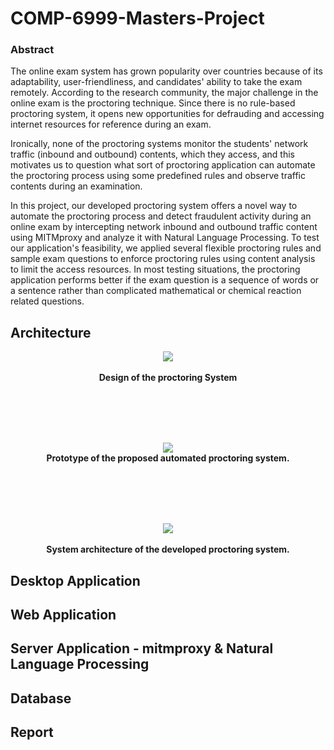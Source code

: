 # COMP-6999-Masters-Project

### Abstract
The online exam system has grown popularity over countries because of its adaptability, user-friendliness, and candidates' ability to take the exam remotely. According to the research community, the major challenge in the online exam is the proctoring technique. Since there is no rule-based proctoring system, it opens new opportunities for defrauding and accessing internet resources for reference during an exam. 

Ironically, none of the proctoring systems monitor the students' network traffic (inbound and outbound) contents, which they access, and this motivates us to question what sort of proctoring application can automate the proctoring process using some predefined rules and observe traffic contents during an examination.

In this project, our developed proctoring system offers a novel way to automate the proctoring process and detect fraudulent activity during an online exam by intercepting network inbound and outbound traffic content using MITMproxy  and analyze it with Natural Language Processing. To test our application's feasibility, we applied several flexible proctoring rules and sample exam questions to enforce proctoring rules using content analysis to limit the access resources. In most testing situations, the proctoring application performs better if the exam question is a sequence of words or a sentence rather than complicated mathematical or chemical reaction related questions. 



## Architecture

<p align="center">
  <img src="https://user-images.githubusercontent.com/13005159/95876565-c42f2900-0d4d-11eb-9c49-e1bd4f2d6e4a.png">
  <br/><br/><b>Design of the proctoring System</b><br>
</p>


<br/>
<br/>
<br/>
<br/>
<p align="center">
  <img src="https://user-images.githubusercontent.com/13005159/95876219-6864a000-0d4d-11eb-8790-144c18a3cc49.jpg">
  <br/><b>Prototype of the proposed automated proctoring system.</b><br>
</p>

<br/>
<br/>
<br/>
<br/>
<p align="center">
  <img src="https://user-images.githubusercontent.com/13005159/95876219-6864a000-0d4d-11eb-8790-144c18a3cc49.jpg">
  <br/><br/><b>System architecture of the developed proctoring system.</b><br>
</p>



## Desktop Application 


## Web Application 


## Server Application - mitmproxy & Natural Language Processing


## Database 

## Report 